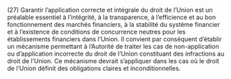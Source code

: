 (27) Garantir l’application correcte et intégrale du droit de l’Union est un préalable essentiel à l’intégrité, à la transparence, à l’efficience et au bon fonctionnement des marchés financiers, à la stabilité du système financier et à l’existence de conditions de concurrence neutres pour les établissements financiers dans l’Union. Il convient par conséquent d’établir un mécanisme permettant à l’Autorité de traiter les cas de non-application ou d’application incorrecte du droit de l’Union constituant des infractions au droit de l’Union. Ce mécanisme devrait s’appliquer dans les cas où le droit de l’Union définit des obligations claires et inconditionnelles.
